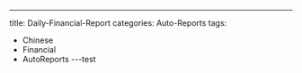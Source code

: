 ---
title: Daily-Financial-Report
categories: Auto-Reports
tags:
  - Chinese
  - Financial
  - AutoReports
---test